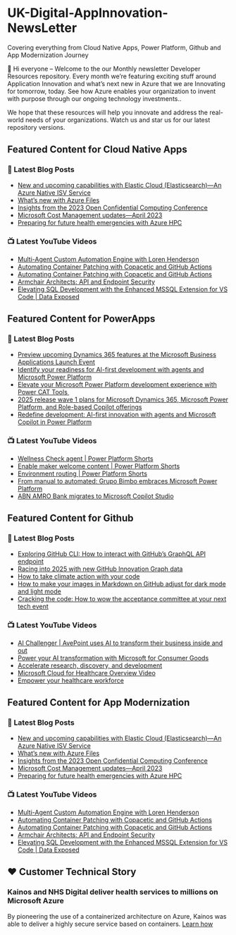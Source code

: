 # UK-Digital-AppInnovation-NewsLetter

Covering everything from Cloud Native Apps, Power Platform, Github and App Modernization Journey

👋 Hi everyone – Welcome to the our Monthly newsletter Developer Resources repository. Every month we’re featuring exciting stuff around Application Innovation and what’s next new in Azure that we are Innovating for tomorrow, today. See how Azure enables your organization to invent with purpose through our ongoing technology investments..


We hope that these resources will help you innovate and address the real-world needs of your organizations. Watch us and star us for our latest repository versions.

## Featured Content for Cloud Native Apps


### 📝 Latest Blog Posts

    
<!-- BLOGCNA:START -->
- [New and upcoming capabilities with Elastic Cloud (Elasticsearch)—An Azure Native ISV Service](https://azure.microsoft.com/blog/new-and-upcoming-capabilities-with-elastic-cloud-elasticsearch-an-azure-native-isv-service/)
- [What’s new with Azure Files](https://azure.microsoft.com/blog/what-s-new-with-azure-files/)
- [Insights from the 2023 Open Confidential Computing Conference](https://azure.microsoft.com/blog/insights-from-the-2023-open-confidential-computing-conference/)
- [Microsoft Cost Management updates—April 2023](https://azure.microsoft.com/blog/microsoft-cost-management-updates-april-2023/)
- [Preparing for future health emergencies with Azure HPC ](https://azure.microsoft.com/blog/preparing-for-future-health-emergencies-with-azure-hpc/)
<!-- BLOGCNA:END -->

### 📺 Latest YouTube Videos

 
<!-- YOUTUBECNA:START -->
- [Multi-Agent Custom Automation Engine with Loren Henderson](https://www.youtube.com/watch?v=8bjdA8s3rFI)
- [Automating Container Patching with Copacetic and GitHub Actions](https://www.youtube.com/watch?v=YR61GnAA4As)
- [Automating Container Patching with Copacetic and GitHub Actions](https://www.youtube.com/watch?v=LBJFh1zfHjg)
- [Armchair Architects: API and Endpoint Security](https://www.youtube.com/watch?v=0SNsdCgYXo0)
- [Elevating SQL Development with the Enhanced MSSQL Extension for VS Code | Data Exposed](https://www.youtube.com/watch?v=zFgJespwu9A)
<!-- YOUTUBECNA:END -->

##  Featured Content for PowerApps
### 📝 Latest Blog Posts
<!-- BLOGPOWER:START -->
- [Preview upcoming Dynamics 365 features at the Microsoft Business Applications Launch Event](https://www.microsoft.com/en-us/dynamics-365/blog/business-leader/2025/04/16/preview-upcoming-dynamics-365-features-at-the-microsoft-business-applications-launch-event/)
- [Identify your readiness for AI-first development with agents and Microsoft Power Platform](https://www.microsoft.com/en-us/power-platform/blog/2025/04/14/identify-your-readiness-for-ai-first-development-with-agents-and-microsoft-power-platform/)
- [Elevate your Microsoft Power Platform development experience with Power CAT Tools ](https://www.microsoft.com/en-us/power-platform/blog/2025/03/04/elevate-your-microsoft-power-platform-development-experience-with-power-cat-tools/)
- [2025 release wave 1 plans for Microsoft Dynamics 365, Microsoft Power Platform, and Role-based Copilot offerings](https://www.microsoft.com/en-us/dynamics-365/blog/business-leader/2025/01/23/2025-release-wave-1-plans-for-microsoft-dynamics-365-microsoft-power-platform-and-role-based-copilot-offerings/)
- [Redefine development: AI-first innovation with agents and Microsoft Copilot in Power Platform](https://www.microsoft.com/en-us/power-platform/blog/2024/11/19/redefine-development-ai-first-innovation-with-agents-and-microsoft-copilot-in-power-platform/)
<!-- BLOGPOWER:END -->
 ### 📺 Latest YouTube Videos
    
<!-- YOUTUBEPOWER:START -->
- [Wellness Check agent | Power Platform Shorts](https://www.youtube.com/watch?v=jR3pVMmZxR0)
- [Enable maker welcome content | Power Platform Shorts](https://www.youtube.com/watch?v=AcUsL4bZrho)
- [Environment routing | Power Platform Shorts](https://www.youtube.com/watch?v=pvb9_mkiSYI)
- [From manual to automated: Grupo Bimbo embraces Microsoft Power Platform](https://www.youtube.com/watch?v=118HvUBDDqc)
- [ABN AMRO Bank migrates to Microsoft Copilot Studio](https://www.youtube.com/watch?v=BszqCjg9f6U)
<!-- YOUTUBEPOWER:END -->

##  Featured Content for Github
### 📝 Latest Blog Posts
<!-- BLOGGITHUB:START -->
- [Exploring GitHub CLI: How to interact with GitHub&#8217;s GraphQL API endpoint](https://github.blog/developer-skills/github/exploring-github-cli-how-to-interact-with-githubs-graphql-api-endpoint/)
- [Racing into 2025 with new GitHub Innovation Graph data](https://github.blog/news-insights/policy-news-and-insights/racing-into-2025-with-new-github-innovation-graph-data/)
- [How to take climate action with your code](https://github.blog/open-source/social-impact/how-to-take-climate-action-with-your-code/)
- [How to make your images in Markdown on GitHub adjust for dark mode and light mode](https://github.blog/developer-skills/github/how-to-make-your-images-in-markdown-on-github-adjust-for-dark-mode-and-light-mode/)
- [Cracking the code: How to wow the acceptance committee at your next tech event](https://github.blog/developer-skills/career-growth/cracking-the-code-how-to-wow-the-acceptance-committee-at-your-next-tech-event/)
<!-- BLOGGITHUB:END -->
### 📺 Latest YouTube Videos
<!-- YOUTUBEGITHUB:START -->
- [AI Challenger | AvePoint uses AI to transform their business inside and out](https://www.youtube.com/watch?v=ioXJEEZgLfc)
- [Power your AI transformation with Microsoft for Consumer Goods](https://www.youtube.com/watch?v=Pwujsn-mKWg)
- [Accelerate research, discovery, and development](https://www.youtube.com/watch?v=v_vxP1ckAIk)
- [Microsoft Cloud for Healthcare Overview Video](https://www.youtube.com/watch?v=ju7-s7Sb8Yg)
- [Empower your healthcare workforce](https://www.youtube.com/watch?v=WLwRRsCrBXs)
<!-- YOUTUBEGITHUB:END -->
##  Featured Content for App Modernization
### 📝 Latest Blog Posts
<!-- BLOGAPPMOD:START -->
- [New and upcoming capabilities with Elastic Cloud (Elasticsearch)—An Azure Native ISV Service](https://azure.microsoft.com/blog/new-and-upcoming-capabilities-with-elastic-cloud-elasticsearch-an-azure-native-isv-service/)
- [What’s new with Azure Files](https://azure.microsoft.com/blog/what-s-new-with-azure-files/)
- [Insights from the 2023 Open Confidential Computing Conference](https://azure.microsoft.com/blog/insights-from-the-2023-open-confidential-computing-conference/)
- [Microsoft Cost Management updates—April 2023](https://azure.microsoft.com/blog/microsoft-cost-management-updates-april-2023/)
- [Preparing for future health emergencies with Azure HPC ](https://azure.microsoft.com/blog/preparing-for-future-health-emergencies-with-azure-hpc/)
<!-- BLOGAPPMOD:END -->
### 📺 Latest YouTube Videos
<!-- YOUTUBEAPPMOD:START -->
- [Multi-Agent Custom Automation Engine with Loren Henderson](https://www.youtube.com/watch?v=8bjdA8s3rFI)
- [Automating Container Patching with Copacetic and GitHub Actions](https://www.youtube.com/watch?v=YR61GnAA4As)
- [Automating Container Patching with Copacetic and GitHub Actions](https://www.youtube.com/watch?v=LBJFh1zfHjg)
- [Armchair Architects: API and Endpoint Security](https://www.youtube.com/watch?v=0SNsdCgYXo0)
- [Elevating SQL Development with the Enhanced MSSQL Extension for VS Code | Data Exposed](https://www.youtube.com/watch?v=zFgJespwu9A)
<!-- YOUTUBEAPPMOD:END -->


## ♥️ Customer Technical Story 

### Kainos and NHS Digital deliver health services to millions on Microsoft Azure

By pioneering the use of a containerized architecture on Azure, Kainos was able to deliver a highly secure service based on containers. [Learn how](https://customers.microsoft.com/en-us/story/1368348549535774520-kainos-and-nhs-digital-deliver-health-services-to-millions-on-microsoft-azure)

